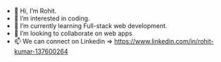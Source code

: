 - 👋 Hi, I’m Rohit.
- 👀 I’m interested in coding.
- 🌱 I’m currently learning Full-stack web development.
- 💞️ I’m looking to collaborate on web apps
- 📫 We can connect on Linkedin => https://www.linkedin.com/in/rohit-kumar-137600264

